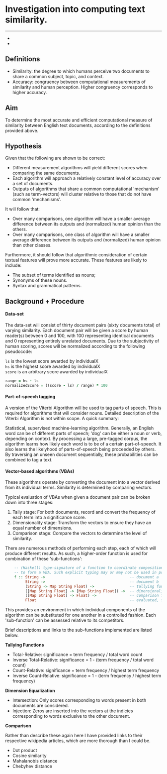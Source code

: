 # Investigation into computing text similarity.  
  
***
-
-

## Definitions

- Similarity: the degree to which humans perceive two documents to share a common subject, topic, and context.
- Accuracy: congruency between computational measurements of similarity and human perception. Higher congruency 
  corresponds to higher accuracy.


## Aim

To determine the most accurate and efficient computational measure of similarity between English text documents, according 
to the definitions provided above. 


## Hypothesis

Given that the following are shown to be correct:

- Different measurement algorithms will yield different scores when comparing the same documents.
- Each algorithm will approach a relatively constant level of accuracy over a set of documents.
- Outputs of algorithms that share a common computational 'mechanism' (such as term-vectors) will cluster 
  relative to those that do not have common 'mechanisms'.  

It will follow that:

- Over many comparisons, one algorithm will have a smaller average difference between its outputs and (normalized) human
  opinion than the others.
- Over many comparisons, one class of algorithm will have a smaller average difference between its outputs and (normalized)
  human opinion than other classes.

Furthermore, it should follow that algorithmic consideration of certain textual features will prove more accurate. These 
features are likely to include:

- The subset of terms identified as nouns;
- Synonyms of these nouns.
- Syntax and grammatical patterns.



## Background + Procedure

#### Data-set

The data-set will consist of thirty document pairs (sixty documents total) of varying similarity. Each document pair will be
given a score by human reader(s) between 0 and 100, with 100 representing identical documents and 0 representing entirely 
unrelated documents. Due to the subjectivity of human scoring, scores will be normalized according to the following pseudocode:
 
`ls` is the lowest score awarded by individualX  
`hs` is the highest score awarded by individualX  
`score` is an arbitrary score awarded by individualX  

```ruby
range = hs - ls
normalizedScore = ((score - ls) / range) * 100
``` 


#### Part-of-speech tagging

A version of the Viterbi Algorithm will be used to tag parts of speech. This is required for algorithms that will consider 
nouns. Detailed description of the Viterbi Algorithm is not within scope. A quick summary:

Statistical, supervised machine-learning algorithm. Generally, an English word can be of different parts of speech; 'dog' can be
either a noun or verb, depending on context. By processing a large, pre-tagged corpus, the algorithm learns how likely each
word is to be of a certain part-of-speech. It also learns the likelyhood of parts-of-speech being proceeded by others. By 
traversing an unseen document sequentially, these probabilities can be combined to tag a text. 


#### Vector-based algorithms (VBAs)

These algorithms operate by converting the document into a vector derived from its individual terms. Similarity is determined by 
comparing vectors.

Typical evaluation of VBAs when given a document pair can be broken down into three stages:

1. Tally stage: For both documents, record and convert the frequency of each term into a significance score.
2. Dimensionality stage: Transform the vectors to ensure they have an equal number of dimensions.
3. Comparison stage: Compare the vectors to determine the level of similarity.

There are numerous methods of performing each step, each of which will produce different results. As such, a higher-order function
is used for combination of these 'sub-functions':

```haskell
    -- (Haskell) type-signature of a function to coordinate composition of individual sub-functions 
    -- to form a VBA. Such explicit typing may or may not be used in practice.
    f :: String ->                                      -- document a  
         String ->                                      -- document b  
         (String -> Map String Float) ->                -- tallying function  
         ([Map String Float] -> [Map String Float]) ->  -- dimensionality reduction function  
         ([Map String Float] -> Float) ->               -- comparison function  
         Float                                          -- evaluated, f is a Float, representing the similarity score
```

This provides an environment in which individual components of the algorithm can be substituted for one another in a controlled fashion.
Each 'sub-function' can be assessed relative to its competitors. 

Brief descriptions and links to the sub-functions implemented are listed below. 


**Tallying Functions**

- Total-Relative: significance = term frequency / total word count
- Inverse Total-Relative: significance = 1 - (term frequency / total word count)
- Count-Relative: significance = term frequency / highest term frequency
- Inverse Count-Relative: significance = 1 - (term frequency / highest term frequency)


**Dimension Equalization** 

- Intersection: Only scores corresponding to words present in both documents are considered. 
- Injection: Zeros are inserted into the vectors at the indicies corresponding to words exclusive to the other document.
 
**Comparison**

Rather than describe these again here I have provided links to their respective wikipedia articles, which are more thorough
than I could be.

- Dot product 
- Cosine similarity
- Mahalanobis distance
- Chebyhev distance

